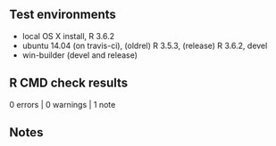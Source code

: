## Test environments

* local OS X install, R 3.6.2
* ubuntu 14.04 (on travis-ci), (oldrel) R 3.5.3, (release) R 3.6.2, devel
* win-builder (devel and release)

## R CMD check results

0 errors | 0 warnings | 1 note

## Notes